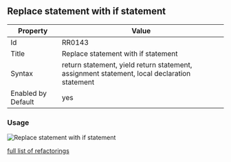 ## Replace statement with if statement

Property | Value
--- | --- 
Id | RR0143
Title | Replace statement with if statement
Syntax | return statement, yield return statement, assignment statement, local declaration statement
Enabled by Default | yes

### Usage

![Replace statement with if statement](../../images/refactorings/ReplaceReturnStatementWithIfStatement.png)

[full list of refactorings](Refactorings.md)
